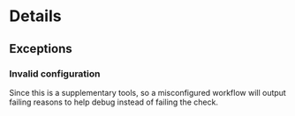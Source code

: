 # Details

## Exceptions

### Invalid configuration

Since this is a supplementary tools, so a misconfigured workflow will output failing reasons to help debug instead of failing the check.
